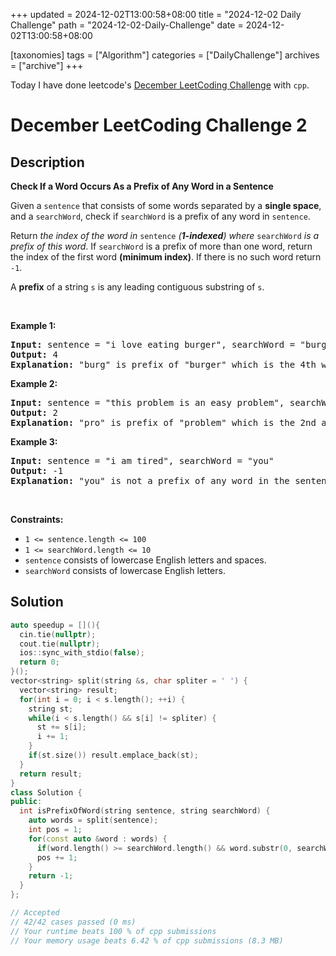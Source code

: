 +++
updated = 2024-12-02T13:00:58+08:00
title = "2024-12-02 Daily Challenge"
path = "2024-12-02-Daily-Challenge"
date = 2024-12-02T13:00:58+08:00

[taxonomies]
tags = ["Algorithm"]
categories = ["DailyChallenge"]
archives = ["archive"]
+++

Today I have done leetcode's [December LeetCoding Challenge](https://leetcode.com/problems/check-if-a-word-occurs-as-a-prefix-of-any-word-in-a-sentence/) with `cpp`.

<!-- more -->

# December LeetCoding Challenge 2

## Description

**Check If a Word Occurs As a Prefix of Any Word in a Sentence**

<p>Given a <code>sentence</code> that consists of some words separated by a <strong>single space</strong>, and a <code>searchWord</code>, check if <code>searchWord</code> is a prefix of any word in <code>sentence</code>.</p>

<p>Return <em>the index of the word in </em><code>sentence</code><em> (<strong>1-indexed</strong>) where </em><code>searchWord</code><em> is a prefix of this word</em>. If <code>searchWord</code> is a prefix of more than one word, return the index of the first word <strong>(minimum index)</strong>. If there is no such word return <code>-1</code>.</p>

<p>A <strong>prefix</strong> of a string <code>s</code> is any leading contiguous substring of <code>s</code>.</p>

<p>&nbsp;</p>
<p><strong class="example">Example 1:</strong></p>

<pre>
<strong>Input:</strong> sentence = &quot;i love eating burger&quot;, searchWord = &quot;burg&quot;
<strong>Output:</strong> 4
<strong>Explanation:</strong> &quot;burg&quot; is prefix of &quot;burger&quot; which is the 4th word in the sentence.
</pre>

<p><strong class="example">Example 2:</strong></p>

<pre>
<strong>Input:</strong> sentence = &quot;this problem is an easy problem&quot;, searchWord = &quot;pro&quot;
<strong>Output:</strong> 2
<strong>Explanation:</strong> &quot;pro&quot; is prefix of &quot;problem&quot; which is the 2nd and the 6th word in the sentence, but we return 2 as it&#39;s the minimal index.
</pre>

<p><strong class="example">Example 3:</strong></p>

<pre>
<strong>Input:</strong> sentence = &quot;i am tired&quot;, searchWord = &quot;you&quot;
<strong>Output:</strong> -1
<strong>Explanation:</strong> &quot;you&quot; is not a prefix of any word in the sentence.
</pre>

<p>&nbsp;</p>
<p><strong>Constraints:</strong></p>

<ul>
	<li><code>1 &lt;= sentence.length &lt;= 100</code></li>
	<li><code>1 &lt;= searchWord.length &lt;= 10</code></li>
	<li><code>sentence</code> consists of lowercase English letters and spaces.</li>
	<li><code>searchWord</code> consists of lowercase English letters.</li>
</ul>


## Solution

``` cpp
auto speedup = [](){
  cin.tie(nullptr);
  cout.tie(nullptr);
  ios::sync_with_stdio(false);
  return 0;
}();
vector<string> split(string &s, char spliter = ' ') {
  vector<string> result;
  for(int i = 0; i < s.length(); ++i) {
    string st;
    while(i < s.length() && s[i] != spliter) {
      st += s[i];
      i += 1;
    }
    if(st.size()) result.emplace_back(st);
  }
  return result;
}
class Solution {
public:
  int isPrefixOfWord(string sentence, string searchWord) {
    auto words = split(sentence);
    int pos = 1;
    for(const auto &word : words) {
      if(word.length() >= searchWord.length() && word.substr(0, searchWord.length()) == searchWord) return pos;
      pos += 1;
    }
    return -1;
  }
};

// Accepted
// 42/42 cases passed (0 ms)
// Your runtime beats 100 % of cpp submissions
// Your memory usage beats 6.42 % of cpp submissions (8.3 MB)
```
